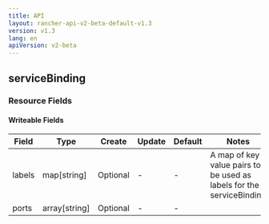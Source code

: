 ```yaml
---
title: API
layout: rancher-api-v2-beta-default-v1.3
version: v1.3
lang: en
apiVersion: v2-beta
---
```


## serviceBinding



### Resource Fields

#### Writeable Fields

Field | Type | Create | Update | Default | Notes
---|---|---|---|---|---
labels | map[string] | Optional | - | - | A map of key value pairs to be used as labels for the serviceBinding
ports | array[string] | Optional | - | - | 



<br>

